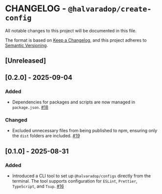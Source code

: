 # CHANGELOG - `@halvaradop/create-config`

All notable changes to this project will be documented in this file.

The format is based on [Keep a Changelog](https://keepachangelog.com/en/1.1.0/),
and this project adheres to [Semantic Versioning](https://semver.org/spec/v2.0.0.html).

## [Unreleased]

## [0.2.0] - 2025-09-04

### Added

- Dependencies for packages and scripts are now managed in `package.json`. [#18](https://github.com/halvaradop/configs/pull/18)

### Changed

- Excluded unnecessary files from being published to npm, ensuring only the `dist` folders are included. [#19](https://github.com/halvaradop/configs/pull/19)

## [0.1.0] - 2025-08-31

### Added

- Introduced a CLI tool to set up `@halvaradop/configs` directly from the terminal. The tool supports configuration for `ESLint`, `Prettier`, `TypeScript`, and `Tsup`. [#16](https://github.com/halvaradop/configs/pull/16)
